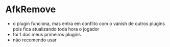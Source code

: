 # AfkRemove

* o plugin funciona, mas entra em conflito com o vanish de outros plugins pois fica atualizando toda hora o jogador
* foi 1 dos meus primeiros plugins
* não recomendo usar
